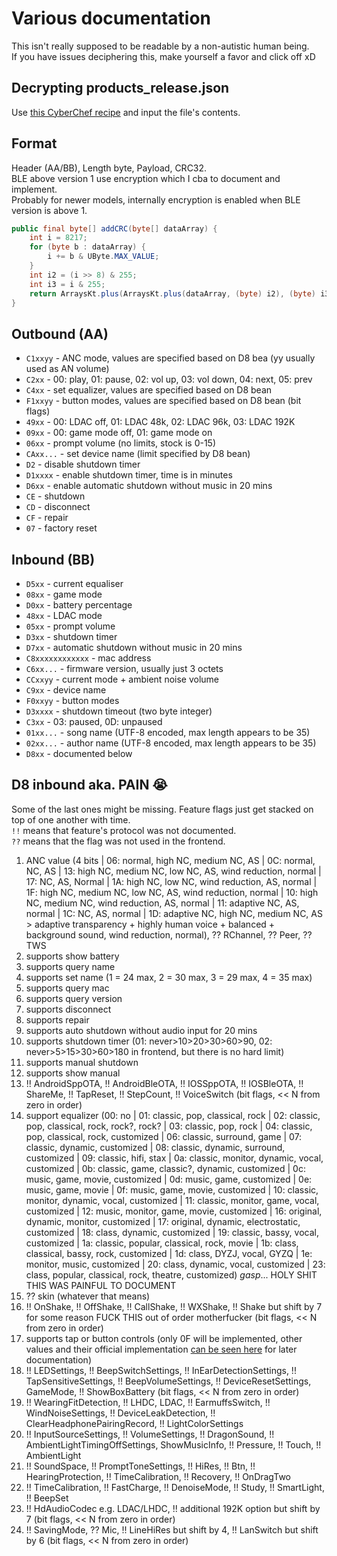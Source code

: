 # Various documentation
This isn't really supposed to be readable by a non-autistic human being. \
If you have issues deciphering this, make yourself a favor and click off xD

## Decrypting products_release.json
Use [this CyberChef recipe](https://gchq.github.io/CyberChef/#recipe=From_Base64('A-Za-z0-9%2B/%3D',true,false)AES_Decrypt(%7B'option':'UTF8','string':'HiO9d5jV0Ln7VNE5M%2BlM%3DE%26E%5EMobt_TA'%7D,%7B'option':'UTF8','string':'3-eM$%2BG6-UZBisv$'%7D,'CBC','Raw','Raw',%7B'option':'Hex','string':''%7D,%7B'option':'Hex','string':''%7D)) and input the file's contents.

## Format
Header (AA/BB), Length byte, Payload, CRC32. \
BLE above version 1 use encryption which I cba to document and implement. \
Probably for newer models, internally encryption is enabled when BLE version is above 1.
```java
public final byte[] addCRC(byte[] dataArray) {
    int i = 8217;
    for (byte b : dataArray) {
        i += b & UByte.MAX_VALUE;
    }
    int i2 = (i >> 8) & 255;
    int i3 = i & 255;
    return ArraysKt.plus(ArraysKt.plus(dataArray, (byte) i2), (byte) i3);
}
```

## Outbound (AA)
- `C1xxyy` - ANC mode, values are specified based on D8 bea (yy usually used as AN volume)
- `C2xx` - 00: play, 01: pause, 02: vol up, 03: vol down, 04: next, 05: prev
- `C4xx` - set equalizer, values are specified based on D8 bean
- `F1xxyy` - button modes, values are specified based on D8 bean (bit flags)
- `49xx` - 00: LDAC off, 01: LDAC 48k, 02: LDAC 96k, 03: LDAC 192K
- `09xx` - 00: game mode off, 01: game mode on
- `06xx` - prompt volume (no limits, stock is 0-15)
- `CAxx...` - set device name (limit specified by D8 bean)
- `D2` - disable shutdown timer
- `D1xxxx` - enable shutdown timer, time is in minutes
- `D6xx` - enable automatic shutdown without music in 20 mins
- `CE` - shutdown
- `CD` - disconnect
- `CF` - repair
- `07` - factory reset

## Inbound (BB)
- `D5xx` - current equaliser
- `08xx` - game mode
- `D0xx` - battery percentage
- `48xx` - LDAC mode
- `05xx` - prompt volume
- `D3xx` - shutdown timer
- `D7xx` - automatic shutdown without music in 20 mins
- `C8xxxxxxxxxxxx` - mac address
- `C6xx...` - firmware version, usually just 3 octets
- `CCxxyy` - current mode + ambient noise volume
- `C9xx` - device name
- `F0xxyy` - button modes
- `D3xxxx` - shutdown timeout (two byte integer)
- `C3xx` - 03: paused, 0D: unpaused
- `01xx...` - song name (UTF-8 encoded, max length appears to be 35)
- `02xx...` - author name (UTF-8 encoded, max length appears to be 35)
- `D8xx` - documented below

## D8 inbound aka. PAIN 😭
Some of the last ones might be missing. Feature flags just get stacked on top of one another with time. \
`!!` means that feature's protocol was not documented. \
`??` means that the flag was not used in the frontend.
1) ANC value (4 bits | 06: normal, high NC, medium NC, AS | 0C: normal, NC, AS | 13: high NC, medium NC, low NC, AS, wind reduction, normal | 17: NC, AS, Normal | 1A: high NC, low NC, wind reduction, AS, normal | 1F: high NC, medium NC, low NC, AS, wind reduction, normal | 10: high NC, medium NC, wind reduction, AS, normal | 11: adaptive NC, AS, normal | 1C: NC, AS, normal | 1D: adaptive NC, high NC, medium NC, AS > adaptive transparency + highly human voice + balanced + background sound, wind reduction, normal), ?? RChannel, ?? Peer, ?? TWS
2) supports show battery
3) supports query name
4) supports set name (1 = 24 max, 2 = 30 max, 3 = 29 max, 4 = 35 max)
5) supports query mac
6) supports query version
7) supports disconnect
8) supports repair
9) supports auto shutdown without audio input for 20 mins
10) supports shutdown timer (01: never>10>20>30>60>90, 02: never>5>15>30>60>180 in frontend, but there is no hard limit)
11) supports manual shutdown
12) supports show manual
13) !! AndroidSppOTA, !! AndroidBleOTA, !! IOSSppOTA, !! IOSBleOTA, !! ShareMe, !! TapReset, !! StepCount, !! VoiceSwitch (bit flags, << N from zero in order)
14) support equalizer (00: no | 01: classic, pop, classical, rock | 02: classic, pop, classical, rock, rock?, rock? | 03: classic, pop, rock | 04: classic, pop, classical, rock, customized | 06: classic, surround, game | 07: classic, dynamic, customized | 08: classic, dynamic, surround, customized | 09: classic, hifi, stax | 0a: classic, monitor, dynamic, vocal, customized | 0b: classic, game, classic?, dynamic, customized | 0c: music, game, movie, customized | 0d: music, game, customized | 0e: music, game, movie | 0f: music, game, movie, customized | 10: classic, monitor, dynamic, vocal, customized | 11: classic, monitor, game, vocal, customized | 12: music, monitor, game, movie, customized | 16: original, dynamic, monitor, customized | 17: original, dynamic, electrostatic, customized | 18: class, dynamic, customized | 19: classic, bassy, vocal, customized | 1a: classic, popular, classical, rock, movie | 1b: class, classical, bassy, rock, customized | 1d: class, DYZJ, vocal, GYZQ | 1e: monitor, music, customized | 20: class, dynamic, vocal, customized | 23: class, popular, classical, rock, theatre, customized) *gasp*... HOLY SHIT THIS WAS PAINFUL TO DOCUMENT
15) ?? skin (whatever that means)
16) !! OnShake, !! OffShake, !! CallShake, !! WXShake, !! Shake but shift by 7 for some reason FUCK THIS out of order motherfucker (bit flags, << N from zero in order)
17) supports tap or button controls (only 0F will be implemented, other values and their official implementation [can be seen here](https://gist.github.com/TheAirBlow/c9db9a26ce182419d0b8d90ceaf209c3) for later documentation)
18) !! LEDSettings, !! BeepSwitchSettings, !! InEarDetectionSettings, !! TapSensitiveSettings, !! BeepVolumeSettings, !! DeviceResetSettings, GameMode, !! ShowBoxBattery (bit flags, << N from zero in order)
19) !! WearingFitDetection, !! LHDC, LDAC, !! EarmuffsSwitch, !! WindNoiseSettings, !! DeviceLeakDetection, !! ClearHeadphonePairingRecord, !! LightColorSettings
20) !! InputSourceSettings, !! VolumeSettings, !! DragonSound, !! AmbientLightTimingOffSettings, ShowMusicInfo, !! Pressure, !! Touch, !! AmbientLight
21) !! SoundSpace, !! PromptToneSettings, !! HiRes, !! Btn, !! HearingProtection, !! TimeCalibration, !! Recovery, !! OnDragTwo
22) !! TimeCalibration, !! FastCharge, !! DenoiseMode, !! Study, !! SmartLight, !! BeepSet
23) !! HdAudioCodec e.g. LDAC/LHDC, !! additional 192K option but shift by 7 (bit flags, << N from zero in order)
24) !! SavingMode, ?? Mic, !! LineHiRes but shift by 4, !! LanSwitch but shift by 6 (bit flags, << N from zero in order)
